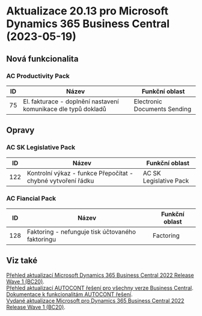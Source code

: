 ﻿# Aktualizace 20.13 pro Microsoft Dynamics 365 Business Central (2023-05-19)

## Nová funkcionalita

### AC Productivity Pack

| ID | Název | Funkční oblast|
| --------- | --------- | --------- |
|75|El. fakturace - doplnění nastavení komunikace dle typů dokladů|Electronic Documents Sending|

## Opravy

### AC SK Legislative Pack

| ID | Název | Funkční oblast|
| --------- | --------- | --------- |
|122|Kontrolní výkaz - funkce Přepočítat - chybné vytvoření řádku|AC SK Legislative Pack|

### AC Fiancial Pack

| ID | Název | Funkční oblast|
| --------- | --------- | --------- |
|128|Faktoring - nefunguje tisk účtovaného faktoringu|Factoring|

## Viz také 

[Přehled aktualizací Microsoft Dynamics 365 Business Central 2022 Release Wave 1 (BC20)](Updates-bc20.md).  
[Přehled aktualizací AUTOCONT řešení pro všechny verze Business Central](../../index.md).  
[Dokumentace k funkcionalitám AUTOCONT řešení](https://muj.autocont.cz/docs/cs-cz/dynamics365/business-central/AC-Solutions/ac-solutions.html).  
[Vydané aktualizace Microsoft pro Dynamics 365 Business Central 2022 Release Wave 1 (BC20)](https://support.microsoft.com/en-us/topic/released-updates-for-microsoft-dynamics-365-business-central-2022-release-wave-1-25be7a74-9771-4f0a-b9bd-ee1aac5a227d).  


